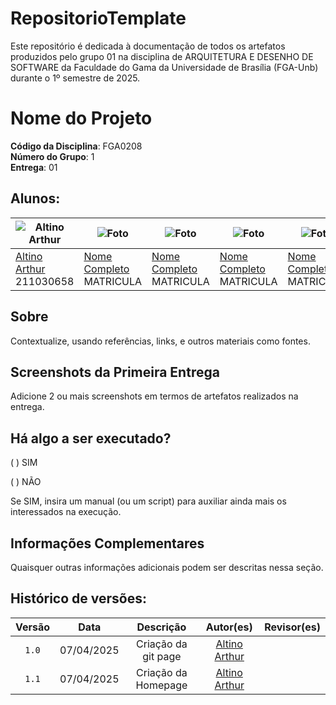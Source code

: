 # RepositorioTemplate
Este repositório é dedicada à documentação de todos os artefatos produzidos pelo grupo 01 na disciplina de ARQUITETURA E DESENHO DE SOFTWARE da Faculdade do Gama da Universidade de Brasília (FGA-Unb) durante o 1º semestre de 2025. 

# Nome do Projeto

**Código da Disciplina**: FGA0208<br>
**Número do Grupo**: 1<br>
**Entrega**: 01<br>

## Alunos:

|![Altino Arthur](https://github.com/arthurrochamoreira.png) |![Foto](https://github.com/USUARIO1.png)|![Foto](https://github.com/USUARIO2.png)|![Foto](https://github.com/USUARIO3.png)|![Foto](https://github.com/USUARIO4.png)|![Foto](https://github.com/USUARIO5.png)|![Foto](https://github.com/USUARIO6.png)|
| - | - | - | - | - | - | - |
|[Altino Arthur](https://github.com/arthurrochamoreira)<br/>211030658|[Nome Completo](https://github.com/USUARIO1)<br/>MATRICULA|[Nome Completo](https://github.com/USUARIO2)<br/>MATRICULA|[Nome Completo](https://github.com/USUARIO3)<br/>MATRICULA|[Nome Completo](https://github.com/USUARIO4)<br/>MATRICULA|[Nome Completo](https://github.com/USUARIO5)<br/>MATRICULA|[Nome Completo](https://github.com/USUARIO6)<br/>MATRICULA|

## Sobre 
Contextualize, usando referências, links, e outros materiais como fontes.

## Screenshots da Primeira Entrega
Adicione 2 ou mais screenshots em termos de artefatos realizados na entrega.

## Há algo a ser executado?

( ) SIM

( ) NÃO

Se SIM, insira um manual (ou um script) para auxiliar ainda mais os interessados na execução.

## Informações Complementares 
Quaisquer outras informações adicionais podem ser descritas nessa seção.

## Histórico de versões:

Versão |   Data  | Descrição | Autor(es) | Revisor(es)
:------: | :----: | :------: | :----------: | :----------:
`1.0` | 07/04/2025 | Criação da git page | [Altino Arthur](https://github.com/arthurrochamoreira) | 
`1.1` | 07/04/2025 | Criação da Homepage | [Altino Arthur](https://github.com/arthurrochamoreira) | 


